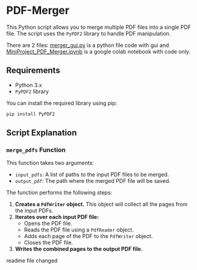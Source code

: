 # PDF-Merger

This Python script allows you to merge multiple PDF files into a single PDF file. The script uses the `PyPDF2` library to handle PDF manipulation.

There are 2 files: [merger_gui.py](https://github.com/Sukanya-29/PDF_Merger/blob/main/merger_gui.py) is a python file code with gui and [MiniProject_PDF_Merger.ipynb](https://github.com/Sukanya-29/PDF_Merger/blob/main/MiniProject_PDF_Merger.ipynb) is a google colab notebook with code only.

## Requirements

* Python 3.x
* `PyPDF2` library

You can install the required library using pip:

```bash
pip install PyPDF2
```

## Script Explanation

### `merge_pdfs` Function

This function takes two arguments:

* `input_pdfs`: A list of paths to the input PDF files to be merged.
* `output_pdf`: The path where the merged PDF file will be saved.

The function performs the following steps:

1.  **Creates a `PdfWriter` object.** This object will collect all the pages from the input PDFs.
2.  **Iterates over each input PDF file:**
    * Opens the PDF file.
    * Reads the PDF file using a `PdfReader` object.
    * Adds each page of the PDF to the `PdfWriter` object.
    * Closes the PDF file.
3.  **Writes the combined pages to the output PDF file.**



readme file changed 
